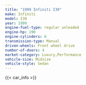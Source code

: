 ```yaml
---
title: "1999 Infiniti I30"
make: Infiniti
model: I30
year: 1999
engine-fuel-type: regular unleaded
engine-hp: 190
engine-cylinders: 6
transmission-type: Manual
driven-wheels: Front wheel drive
number-of-doors: 4
market-category: Luxury,Performance
vehicle-size: Midsize
vehicle-style: Sedan
---
```


{{< car_info >}}
